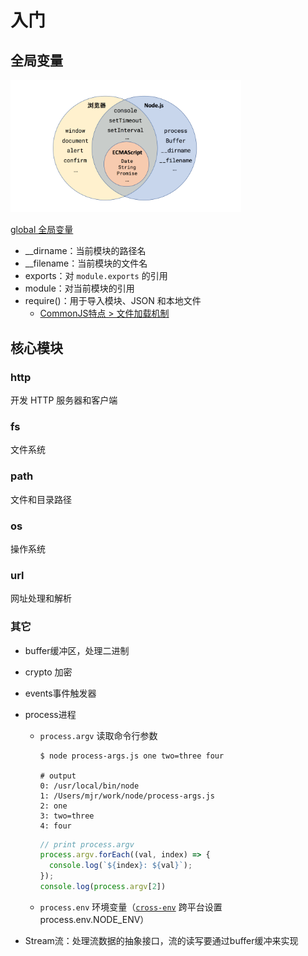# 入门

## 全局变量

<img src="https://raw.githubusercontent.com/lins403/assetsSpace/master/vuepress/img/global-objects.png" style="zoom:36%;" alt="https://tuture.co/2019/12/03/892fa12/"/>

[global 全局变量](http://nodejs.cn/api-v14/globals.html#global-objects)

- __dirname：当前模块的路径名
- __filename：当前模块的文件名
- exports：对 `module.exports` 的引用
- module：对当前模块的引用
- require()：用于导入模块、JSON 和本地文件
  - [CommonJS特点 > 文件加载机制](https://lins403.github.io/vuepress-doc/notes/engineering/modules/#%E7%89%B9%E7%82%B9)

## 核心模块

### http

开发 HTTP 服务器和客户端

### fs

文件系统

### path

文件和目录路径

### os

操作系统

### url

网址处理和解析

### 其它

- buffer缓冲区，处理二进制

- crypto 加密

- events事件触发器

- process进程
  - `process.argv` 读取命令行参数
  
    ```shell
    $ node process-args.js one two=three four
    
    # output
    0: /usr/local/bin/node
    1: /Users/mjr/work/node/process-args.js
    2: one
    3: two=three
    4: four
    ```
  
    ```js
    // print process.argv
    process.argv.forEach((val, index) => {
      console.log(`${index}: ${val}`);
    });
    console.log(process.argv[2])
    ```
  
  - `process.env` 环境变量（[`cross-env`](https://www.npmjs.com/package/cross-env) 跨平台设置 process.env.NODE_ENV）
  
- Stream流：处理流数据的抽象接口，流的读写要通过buffer缓冲来实现

